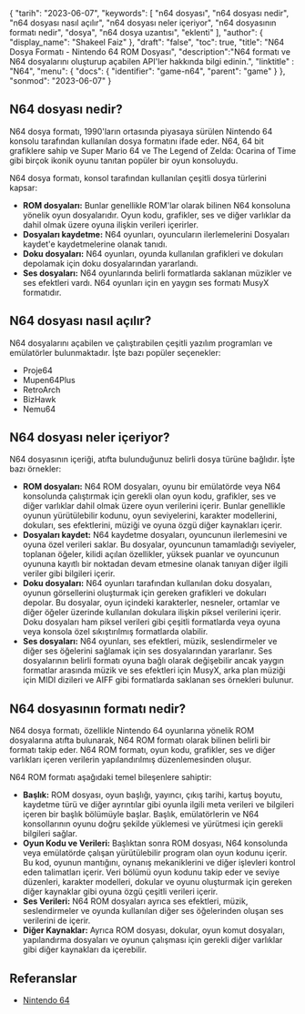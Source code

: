 {
"tarih": "2023-06-07",
  "keywords": [
"n64 dosyası",
"n64 dosyası nedir",
"n64 dosyası nasıl açılır",
"n64 dosyası neler içeriyor",
"n64 dosyasının formatı nedir",
"dosya",
"n64 dosya uzantısı",
"eklenti"
],
  "author": {
"display_name": "Shakeel Faiz"
},
"draft": "false",
"toc": true,
"title": "N64 Dosya Formatı - Nintendo 64 ROM Dosyası",
  "description":"N64 formatı ve N64 dosyalarını oluşturup açabilen API'ler hakkında bilgi edinin.",
"linktitle" : "N64",
  "menu": {
    "docs": {
      "identifier": "game-n64",
      "parent": "game"
}
},
"sonmod": "2023-06-07"
}

## N64 dosyası nedir?

N64 dosya formatı, 1990'ların ortasında piyasaya sürülen Nintendo 64 konsolu tarafından kullanılan dosya formatını ifade eder. N64, 64 bit grafiklere sahip ve Super Mario 64 ve The Legend of Zelda: Ocarina of Time gibi birçok ikonik oyunu tanıtan popüler bir oyun konsoluydu.

N64 dosya formatı, konsol tarafından kullanılan çeşitli dosya türlerini kapsar:

- **ROM dosyaları:** Bunlar genellikle ROM'lar olarak bilinen N64 konsoluna yönelik oyun dosyalarıdır. Oyun kodu, grafikler, ses ve diğer varlıklar da dahil olmak üzere oyuna ilişkin verileri içerirler.
- **Dosyaları kaydetme:** N64 oyunları, oyuncuların ilerlemelerini Dosyaları kaydet'e kaydetmelerine olanak tanıdı.
- **Doku dosyaları:** N64 oyunları, oyunda kullanılan grafikleri ve dokuları depolamak için doku dosyalarından yararlandı.
- **Ses dosyaları:** N64 oyunlarında belirli formatlarda saklanan müzikler ve ses efektleri vardı. N64 oyunları için en yaygın ses formatı MusyX formatıdır.

## N64 dosyası nasıl açılır?

N64 dosyalarını açabilen ve çalıştırabilen çeşitli yazılım programları ve emülatörler bulunmaktadır. İşte bazı popüler seçenekler:

- Proje64
- Mupen64Plus
- RetroArch
- BizHawk
- Nemu64

## N64 dosyası neler içeriyor?

N64 dosyasının içeriği, atıfta bulunduğunuz belirli dosya türüne bağlıdır. İşte bazı örnekler:

- **ROM dosyaları:** N64 ROM dosyaları, oyunu bir emülatörde veya N64 konsolunda çalıştırmak için gerekli olan oyun kodu, grafikler, ses ve diğer varlıklar dahil olmak üzere oyun verilerini içerir. Bunlar genellikle oyunun yürütülebilir kodunu, oyun seviyelerini, karakter modellerini, dokuları, ses efektlerini, müziği ve oyuna özgü diğer kaynakları içerir.
- **Dosyaları kaydet:** N64 kaydetme dosyaları, oyuncunun ilerlemesini ve oyuna özel verileri saklar. Bu dosyalar, oyuncunun tamamladığı seviyeler, toplanan öğeler, kilidi açılan özellikler, yüksek puanlar ve oyuncunun oyununa kayıtlı bir noktadan devam etmesine olanak tanıyan diğer ilgili veriler gibi bilgileri içerir.
- **Doku dosyaları:** N64 oyunları tarafından kullanılan doku dosyaları, oyunun görsellerini oluşturmak için gereken grafikleri ve dokuları depolar. Bu dosyalar, oyun içindeki karakterler, nesneler, ortamlar ve diğer öğeler üzerinde kullanılan dokulara ilişkin piksel verilerini içerir. Doku dosyaları ham piksel verileri gibi çeşitli formatlarda veya oyuna veya konsola özel sıkıştırılmış formatlarda olabilir.
- **Ses dosyaları:** N64 oyunları, ses efektleri, müzik, seslendirmeler ve diğer ses öğelerini sağlamak için ses dosyalarından yararlanır. Ses dosyalarının belirli formatı oyuna bağlı olarak değişebilir ancak yaygın formatlar arasında müzik ve ses efektleri için MusyX, arka plan müziği için MIDI dizileri ve AIFF gibi formatlarda saklanan ses örnekleri bulunur.

## N64 dosyasının formatı nedir?

N64 dosya formatı, özellikle Nintendo 64 oyunlarına yönelik ROM dosyalarına atıfta bulunarak, N64 ROM formatı olarak bilinen belirli bir formatı takip eder. N64 ROM formatı, oyun kodu, grafikler, ses ve diğer varlıkları içeren verilerin yapılandırılmış düzenlemesinden oluşur.

N64 ROM formatı aşağıdaki temel bileşenlere sahiptir:

- **Başlık:** ROM dosyası, oyun başlığı, yayıncı, çıkış tarihi, kartuş boyutu, kaydetme türü ve diğer ayrıntılar gibi oyunla ilgili meta verileri ve bilgileri içeren bir başlık bölümüyle başlar. Başlık, emülatörlerin ve N64 konsollarının oyunu doğru şekilde yüklemesi ve yürütmesi için gerekli bilgileri sağlar.
- **Oyun Kodu ve Verileri:** Başlıktan sonra ROM dosyası, N64 konsolunda veya emülatörde çalışan yürütülebilir program olan oyun kodunu içerir. Bu kod, oyunun mantığını, oynanış mekaniklerini ve diğer işlevleri kontrol eden talimatları içerir. Veri bölümü oyun kodunu takip eder ve seviye düzenleri, karakter modelleri, dokular ve oyunu oluşturmak için gereken diğer kaynaklar gibi oyuna özgü çeşitli verileri içerir.
- **Ses Verileri:** N64 ROM dosyaları ayrıca ses efektleri, müzik, seslendirmeler ve oyunda kullanılan diğer ses öğelerinden oluşan ses verilerini de içerir.
- **Diğer Kaynaklar:** Ayrıca ROM dosyası, dokular, oyun komut dosyaları, yapılandırma dosyaları ve oyunun çalışması için gerekli diğer varlıklar gibi diğer kaynakları da içerebilir.

## Referanslar
* [Nintendo 64](https://en.wikipedia.org/wiki/Nintendo_64)

